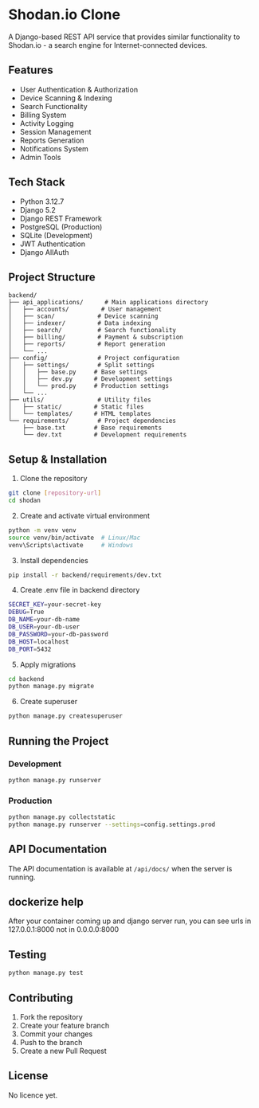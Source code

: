 # Shodan.io Clone

A Django-based REST API service that provides similar functionality to Shodan.io - a search engine for Internet-connected devices.

## Features

- User Authentication & Authorization
- Device Scanning & Indexing
- Search Functionality
- Billing System
- Activity Logging
- Session Management
- Reports Generation
- Notifications System
- Admin Tools

## Tech Stack

- Python 3.12.7
- Django 5.2
- Django REST Framework
- PostgreSQL (Production)
- SQLite (Development)
- JWT Authentication
- Django AllAuth

## Project Structure

```
backend/
├── api_applications/      # Main applications directory
│   ├── accounts/         # User management
│   ├── scan/            # Device scanning
│   ├── indexer/         # Data indexing
│   ├── search/          # Search functionality
│   ├── billing/         # Payment & subscription
│   ├── reports/         # Report generation
│   └── ...
├── config/              # Project configuration
│   ├── settings/        # Split settings
│   │   ├── base.py     # Base settings
│   │   ├── dev.py      # Development settings
│   │   └── prod.py     # Production settings
│   └── ...
├── utils/               # Utility files
│   ├── static/         # Static files
│   └── templates/      # HTML templates
└── requirements/        # Project dependencies
    ├── base.txt        # Base requirements
    └── dev.txt         # Development requirements
```

## Setup & Installation

1. Clone the repository
```bash
git clone [repository-url]
cd shodan
```

2. Create and activate virtual environment
```bash
python -m venv venv
source venv/bin/activate  # Linux/Mac
venv\Scripts\activate     # Windows
```

3. Install dependencies
```bash
pip install -r backend/requirements/dev.txt
```

4. Create .env file in backend directory
```bash
SECRET_KEY=your-secret-key
DEBUG=True
DB_NAME=your-db-name
DB_USER=your-db-user
DB_PASSWORD=your-db-password
DB_HOST=localhost
DB_PORT=5432
```

5. Apply migrations
```bash
cd backend
python manage.py migrate
```

6. Create superuser
```bash
python manage.py createsuperuser
```

## Running the Project

### Development
```bash
python manage.py runserver
```

### Production
```bash
python manage.py collectstatic
python manage.py runserver --settings=config.settings.prod
```

## API Documentation

The API documentation is available at `/api/docs/` when the server is running.

## dockerize help

After your container coming up and django server run, you can see urls in 127.0.0.1:8000 not in 0.0.0.0:8000

## Testing

```bash
python manage.py test
```

## Contributing

1. Fork the repository
2. Create your feature branch
3. Commit your changes
4. Push to the branch
5. Create a new Pull Request

## License

No licence yet.